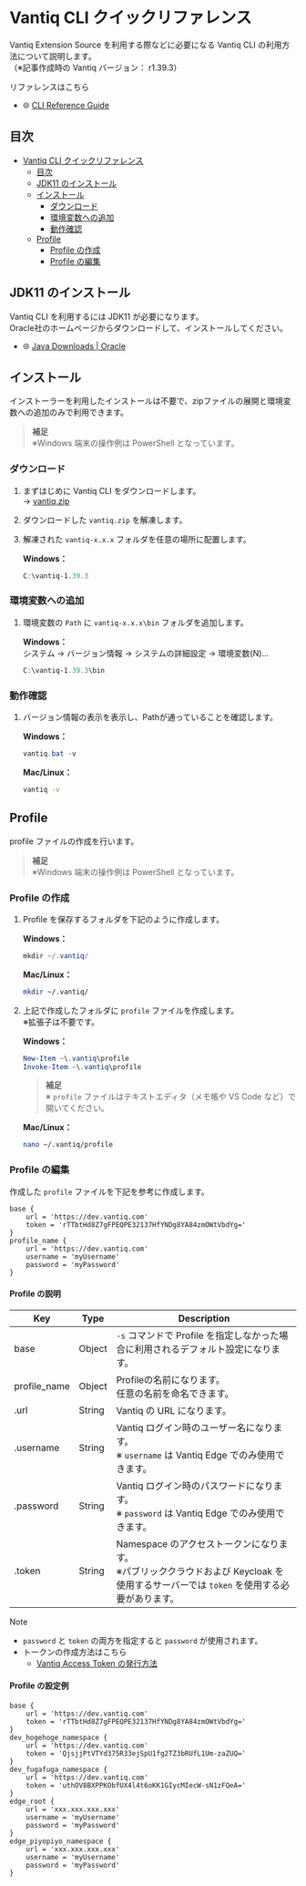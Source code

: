 # Vantiq CLI クイックリファレンス

Vantiq Extension Source を利用する際などに必要になる Vantiq CLI の利用方法について説明します。  
（※記事作成時の Vantiq バージョン： r1.39.3）

リファレンスはこちら  

- :globe_with_meridians: [CLI Reference Guide](https://dev.vantiq.com/docs/system/cli/)

## 目次

- [Vantiq CLI クイックリファレンス](#vantiq-cli-クイックリファレンス)
  - [目次](#目次)
  - [JDK11 のインストール](#jdk11-のインストール)
  - [インストール](#インストール)
    - [ダウンロード](#ダウンロード)
    - [環境変数への追加](#環境変数への追加)
    - [動作確認](#動作確認)
  - [Profile](#profile)
    - [Profile の作成](#profile-の作成)
    - [Profile の編集](#profile-の編集)

## JDK11 のインストール

Vantiq CLI を利用するには JDK11 が必要になります。  
Oracle社のホームページからダウンロードして、インストールしてください。  

- :globe_with_meridians: [Java Downloads | Oracle](https://www.oracle.com/java/technologies/downloads/#java11)

## インストール

インストーラーを利用したインストールは不要で、zipファイルの展開と環境変数への追加のみで利用できます。

> **補足**  
> ※Windows 端末の操作例は PowerShell となっています。  

### ダウンロード

1. まずはじめに Vantiq CLI をダウンロードします。  
→ [vantiq.zip](https://dev.vantiq.com/downloads/vantiq.zip)

2. ダウンロードした `vantiq.zip` を解凍します。

3. 解凍された `vantiq-x.x.x` フォルダを任意の場所に配置します。

   **Windows：**

   ```PowerShell
   C:\vantiq-1.39.3
   ```

<!-- 
   **Mac/Linux：**

   ```bash
   ※Macユーザーの方、追記してください。
   ```
-->

### 環境変数への追加

1. 環境変数の `Path` に `vantiq-x.x.x\bin` フォルダを追加します。  

   **Windows：**  
   システム → バージョン情報 → システムの詳細設定 → 環境変数(N)...  

   ```PowerShell
   C:\vantiq-1.39.3\bin
   ```

<!-- 
   **Mac/Linux：**

   ```bash
   ※Macユーザーの方、追記してください。
   ```
-->

### 動作確認

1. バージョン情報の表示を表示し、Pathが通っていることを確認します。

   **Windows：**

   ```PowerShell
   vantiq.bat -v
   ```

   **Mac/Linux：**

   ```bash
   vantiq -v
   ```

## Profile

profile ファイルの作成を行います。  

> **補足**  
> ※Windows 端末の操作例は PowerShell となっています。  

### Profile の作成

1. Profile を保存するフォルダを下記のように作成します。

    **Windows：**

    ```PowerShell
    mkdir ~/.vantiq/
    ```

    **Mac/Linux：**

   ```bash
   mkdir ~/.vantiq/
   ```

2. 上記で作成したフォルダに `profile` ファイルを作成します。  
   ※拡張子は不要です。

   **Windows：**

   ```PowerShell
   New-Item ~\.vantiq\profile
   Invoke-Item ~\.vantiq\profile
   ```

   > **補足**  
   > ※ `profile` ファイルはテキストエディタ（メモ帳や VS Code など）で開いてください。

   **Mac/Linux：**

   ```bash
   nano ~/.vantiq/profile
   ```

### Profile の編集

作成した `profile` ファイルを下記を参考に作成します。

```text
base {
    url = 'https://dev.vantiq.com'
    token = 'rTTbtHd8Z7gFPEQPE32137HfYNDg8YA84zmOWtVbdYg='
}
profile_name {
    url = 'https://dev.vantiq.com'
    username = 'myUsername'
    password = 'myPassword'
}
```

#### Profile の説明

|Key|Type|Description|
|---|---|---|
|base|Object|`-s` コマンドで Profile を指定しなかった場合に利用されるデフォルト設定になります。|
|profile_name|Object|Profileの名前になります。<br>任意の名前を命名できます。|
|.url|String|Vantiq の URL になります。|
|.username|String|Vantiq ログイン時のユーザー名になります。<br>※ `username` は Vantiq Edge でのみ使用できます。|
|.password|String|Vantiq ログイン時のパスワードになります。<br>※ `password` は Vantiq Edge でのみ使用できます。|
|.token|String|Namespace のアクセストークンになります。<br>※パブリッククラウドおよび Keycloak を使用するサーバーでは `token` を使用する必要があります。|

> [!NOTE]
> - `password` と `token` の両方を指定すると `password` が使用されます。
> - トークンの作成方法はこちら
>   - [Vantiq Access Token の発行方法](/vantiq-apps-development/vantiq-resources/vantiq-access-token/create-access-token/readme.md)

#### Profile の設定例

```text
base {
    url = 'https://dev.vantiq.com'
    token = 'rTTbtHd8Z7gFPEQPE32137HfYNDg8YA84zmOWtVbdYg='
}
dev_hogehoge_namespace {
    url = 'https://dev.vantiq.com'
    token = 'QjsjjPtVTYd375R33ejSpU1fg2TZ3bRUfL1Um-zaZUQ='
}
dev_fugafuga_namespace {
    url = 'https://dev.vantiq.com'
    token = 'uthOV8BXPPKObfUX4l4t6oKK1GIycMIecW-sN1zFQeA='
}
edge_root {
    url = 'xxx.xxx.xxx.xxx'
    username = 'myUsername'
    password = 'myPassword'
}
edge_piyopiyo_namespace {
    url = 'xxx.xxx.xxx.xxx'
    username = 'myUsername'
    password = 'myPassword'
}
```

